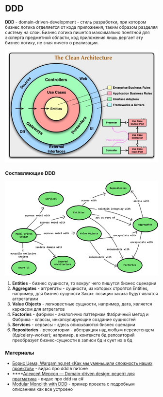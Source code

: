# DDD

**DDD** - domain-driven-development - стиль разработки, при котором бизнес логика отделяется от кода приложения, таким образом разделяя систему на слои. Бизнес логика пишется максимально понятной для эксперта предметной области, код приложения лишь дергает эту бизнес логику, не зная ничего о реализации.

![](../.gitbook/assets/image%20%2810%29.png)

### Составляющие DDD

![](../.gitbook/assets/image%20%282%29.png)

1. **Entities** - бизнес сущности, то вокруг чего пишутся бизнес сценарии
2. **Aggregates** - аггрегаты - сущности, из которых строятся Entities, например, для бизнес сущности Заказ: позиции заказа будут являтся аггрегатами
3. **Value Objects** - легковестные сущности, например, дата, является каркасом для аггрегатов
4. **Factories** - фабрики - аналогично паттернам Фабричный метод и Фабрика - классы, инкапсулирующие создание сущностей
5. **Services** - сервисы - здесь описываются бизнес сценарии
6. **Repositories** - репозитории - абстракция над любым персистенцем \(бд/celery-worker\); например, в контексте бд репозиторий преобразует бизнес-сущности в записи бд и сует их в бд

### Материалы

* [Борис Цема, Wargaming.net «Как мы уменьшили сложность наших проектов»](https://www.youtube.com/watch?v=45rk0iyTn7I) - видас про ddd в питоне
* \*\*\*\*[Алексей Мерсон — Domain-driven design: рецепт для прагматика](https://www.youtube.com/watch?v=CR9mLGN9jh0) - видас про ddd на c\#
* [Modular Monolith with DDD](https://github.com/kgrzybek/modular-monolith-with-ddd) - пример проекта с подробным описанием как все устроено

